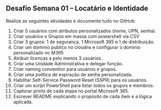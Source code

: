 ## Desafio Semana 01 – Locatário e Identidade

Realize as seguintes atividades e documente tudo no GitHub:

1. Criar 5 usuários com atributos personalizados (nome, UPN, senha).
2. Criar usuários e Grupos em massa com powershell via CSV
3. Criar 3 grupos: 1 de segurança, 1 Microsoft 365 e 1 de distribuição.
4. Criar um dominio publico no cloudns e configurar o dominio personalizado no M365
5. Atribuir licenças a pelo menos 3 usuários.
6. Criar uma Unidade Administrativa e delegar função.
7. Criar naming convention para usuários e grupos.
8. Criar uma política de expiração de senha personalizada.
9. Habilitar Self-Service Password Reset (SSPR) para os usuários.
10. Criar um script PowerShell para listar todos os grupos e membros.
11. Capturar prints de cada etapa no portal Microsoft 365.
12. Escrever README explicando o propósito de cada item e a lógica aplicada.
